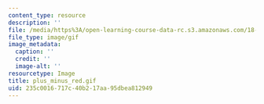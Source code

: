 ```yaml
---
content_type: resource
description: ''
file: /media/https%3A/open-learning-course-data-rc.s3.amazonaws.com/18-013a-calculus-with-applications-spring-2005/235c0016717c40b217aa95dbea812949_plus_minus_red.gif
file_type: image/gif
image_metadata:
  caption: ''
  credit: ''
  image-alt: ''
resourcetype: Image
title: plus_minus_red.gif
uid: 235c0016-717c-40b2-17aa-95dbea812949
---
```

